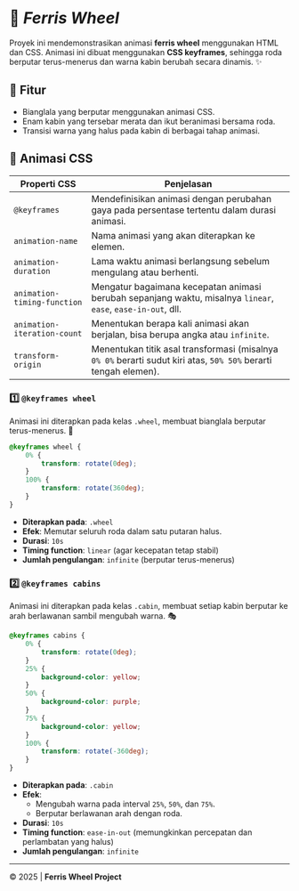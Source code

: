 # 🎡 ***Ferris Wheel*** 

Proyek ini mendemonstrasikan animasi **ferris wheel** menggunakan HTML dan CSS. Animasi ini dibuat menggunakan **CSS keyframes**, sehingga roda berputar terus-menerus dan warna kabin berubah secara dinamis. ✨

## 🚀 Fitur
- Bianglala yang berputar menggunakan animasi CSS.
- Enam kabin yang tersebar merata dan ikut beranimasi bersama roda.
- Transisi warna yang halus pada kabin di berbagai tahap animasi.

## 📌 Animasi CSS

| Properti CSS                 | Penjelasan |
|------------------------------|------------|
| `@keyframes`                 | Mendefinisikan animasi dengan perubahan gaya pada persentase tertentu dalam durasi animasi. |
| `animation-name`             | Nama animasi yang akan diterapkan ke elemen. |
| `animation-duration`         | Lama waktu animasi berlangsung sebelum mengulang atau berhenti. |
| `animation-timing-function`  | Mengatur bagaimana kecepatan animasi berubah sepanjang waktu, misalnya `linear`, `ease`, `ease-in-out`, dll. |
| `animation-iteration-count`  | Menentukan berapa kali animasi akan berjalan, bisa berupa angka atau `infinite`. |
| `transform-origin`           | Menentukan titik asal transformasi (misalnya `0% 0%` berarti sudut kiri atas, `50% 50%` berarti tengah elemen). |

### 1️⃣ `@keyframes wheel`
Animasi ini diterapkan pada kelas `.wheel`, membuat bianglala berputar terus-menerus. 🔄
```css
@keyframes wheel {
    0% {
        transform: rotate(0deg);
    }
    100% {
        transform: rotate(360deg);
    }
}
```
- **Diterapkan pada**: `.wheel`
- **Efek**: Memutar seluruh roda dalam satu putaran halus.
- **Durasi**: `10s`
- **Timing function**: `linear` (agar kecepatan tetap stabil)
- **Jumlah pengulangan**: `infinite` (berputar terus-menerus)

### 2️⃣ `@keyframes cabins`
Animasi ini diterapkan pada kelas `.cabin`, membuat setiap kabin berputar ke arah berlawanan sambil mengubah warna. 🎭
```css
@keyframes cabins {
    0% {
        transform: rotate(0deg);
    }
    25% {
        background-color: yellow;
    }
    50% {
        background-color: purple;
    }
    75% {
        background-color: yellow;
    }
    100% {
        transform: rotate(-360deg);
    }
}
```
- **Diterapkan pada**: `.cabin`
- **Efek**:
  - Mengubah warna pada interval `25%`, `50%`, dan `75%`.
  - Berputar berlawanan arah dengan roda.
- **Durasi**: `10s`
- **Timing function**: `ease-in-out` (memungkinkan percepatan dan perlambatan yang halus)
- **Jumlah pengulangan**: `infinite`

---
© 2025 | **Ferris Wheel Project**
